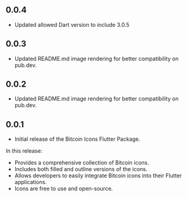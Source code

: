 ## 0.0.4

- Updated allowed Dart version to include 3.0.5
 
## 0.0.3

- Updated README.md image rendering for better compatibility on pub.dev.

## 0.0.2

- Updated README.md image rendering for better compatibility on pub.dev.

## 0.0.1

- Initial release of the Bitcoin Icons Flutter Package.

In this release:
- Provides a comprehensive collection of Bitcoin icons.
- Includes both filled and outline versions of the icons.
- Allows developers to easily integrate Bitcoin icons into their Flutter applications.
- Icons are free to use and open-source.
